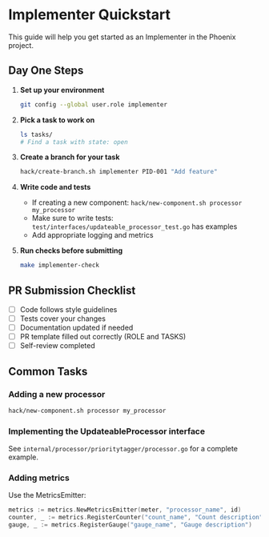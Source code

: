 # Implementer Quickstart

This guide will help you get started as an Implementer in the Phoenix project.

## Day One Steps

1. **Set up your environment**
   ```bash
   git config --global user.role implementer
   ```

2. **Pick a task to work on**
   ```bash
   ls tasks/
   # Find a task with state: open
   ```

3. **Create a branch for your task**
   ```bash
   hack/create-branch.sh implementer PID-001 "Add feature"
   ```

4. **Write code and tests**
   - If creating a new component: `hack/new-component.sh processor my_processor`
   - Make sure to write tests: `test/interfaces/updateable_processor_test.go` has examples
   - Add appropriate logging and metrics

5. **Run checks before submitting**
   ```bash
   make implementer-check
   ```

## PR Submission Checklist

- [ ] Code follows style guidelines
- [ ] Tests cover your changes
- [ ] Documentation updated if needed
- [ ] PR template filled out correctly (ROLE and TASKS)
- [ ] Self-review completed

## Common Tasks

### Adding a new processor

```bash
hack/new-component.sh processor my_processor
```

### Implementing the UpdateableProcessor interface

See `internal/processor/prioritytagger/processor.go` for a complete example.

### Adding metrics

Use the MetricsEmitter:

```go
metrics := metrics.NewMetricsEmitter(meter, "processor_name", id)
counter, _ := metrics.RegisterCounter("count_name", "Count description")
gauge, _ := metrics.RegisterGauge("gauge_name", "Gauge description")
```

